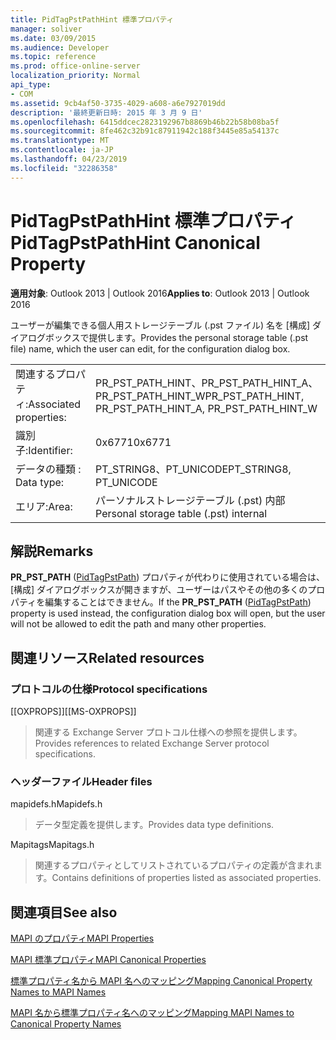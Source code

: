 ```yaml
---
title: PidTagPstPathHint 標準プロパティ
manager: soliver
ms.date: 03/09/2015
ms.audience: Developer
ms.topic: reference
ms.prod: office-online-server
localization_priority: Normal
api_type:
- COM
ms.assetid: 9cb4af50-3735-4029-a608-a6e7927019dd
description: '最終更新日時: 2015 年 3 月 9 日'
ms.openlocfilehash: 6415ddcec2823192967b8869b46b22b58b08ba5f
ms.sourcegitcommit: 8fe462c32b91c87911942c188f3445e85a54137c
ms.translationtype: MT
ms.contentlocale: ja-JP
ms.lasthandoff: 04/23/2019
ms.locfileid: "32286358"
---
```

# <a name="pidtagpstpathhint-canonical-property"></a><span data-ttu-id="292d4-103">PidTagPstPathHint 標準プロパティ</span><span class="sxs-lookup"><span data-stu-id="292d4-103">PidTagPstPathHint Canonical Property</span></span>

  
  
<span data-ttu-id="292d4-104">**適用対象**: Outlook 2013 | Outlook 2016</span><span class="sxs-lookup"><span data-stu-id="292d4-104">**Applies to**: Outlook 2013 | Outlook 2016</span></span> 
  
<span data-ttu-id="292d4-105">ユーザーが編集できる個人用ストレージテーブル (.pst ファイル) 名を [構成] ダイアログボックスで提供します。</span><span class="sxs-lookup"><span data-stu-id="292d4-105">Provides the personal storage table (.pst file) name, which the user can edit, for the configuration dialog box.</span></span> 
  
|||
|:-----|:-----|
|<span data-ttu-id="292d4-106">関連するプロパティ:</span><span class="sxs-lookup"><span data-stu-id="292d4-106">Associated properties:</span></span>  <br/> |<span data-ttu-id="292d4-107">PR_PST_PATH_HINT、PR_PST_PATH_HINT_A、PR_PST_PATH_HINT_W</span><span class="sxs-lookup"><span data-stu-id="292d4-107">PR_PST_PATH_HINT, PR_PST_PATH_HINT_A, PR_PST_PATH_HINT_W</span></span>  <br/> |
|<span data-ttu-id="292d4-108">識別子:</span><span class="sxs-lookup"><span data-stu-id="292d4-108">Identifier:</span></span>  <br/> |<span data-ttu-id="292d4-109">0x6771</span><span class="sxs-lookup"><span data-stu-id="292d4-109">0x6771</span></span>  <br/> |
|<span data-ttu-id="292d4-110">データの種類 : </span><span class="sxs-lookup"><span data-stu-id="292d4-110">Data type:</span></span>  <br/> |<span data-ttu-id="292d4-111">PT_STRING8、PT_UNICODE</span><span class="sxs-lookup"><span data-stu-id="292d4-111">PT_STRING8, PT_UNICODE</span></span>  <br/> |
|<span data-ttu-id="292d4-112">エリア:</span><span class="sxs-lookup"><span data-stu-id="292d4-112">Area:</span></span>  <br/> |<span data-ttu-id="292d4-113">パーソナルストレージテーブル (.pst) 内部</span><span class="sxs-lookup"><span data-stu-id="292d4-113">Personal storage table (.pst) internal</span></span>  <br/> |
   
## <a name="remarks"></a><span data-ttu-id="292d4-114">解説</span><span class="sxs-lookup"><span data-stu-id="292d4-114">Remarks</span></span>

<span data-ttu-id="292d4-115">**PR_PST_PATH** ([PidTagPstPath](pidtagpstpath-canonical-property.md)) プロパティが代わりに使用されている場合は、[構成] ダイアログボックスが開きますが、ユーザーはパスやその他の多くのプロパティを編集することはできません。</span><span class="sxs-lookup"><span data-stu-id="292d4-115">If the **PR_PST_PATH** ([PidTagPstPath](pidtagpstpath-canonical-property.md)) property is used instead, the configuration dialog box will open, but the user will not be allowed to edit the path and many other properties.</span></span>
  
## <a name="related-resources"></a><span data-ttu-id="292d4-116">関連リソース</span><span class="sxs-lookup"><span data-stu-id="292d4-116">Related resources</span></span>

### <a name="protocol-specifications"></a><span data-ttu-id="292d4-117">プロトコルの仕様</span><span class="sxs-lookup"><span data-stu-id="292d4-117">Protocol specifications</span></span>

<span data-ttu-id="292d4-118">[[OXPROPS]]</span><span class="sxs-lookup"><span data-stu-id="292d4-118">[[MS-OXPROPS]]</span></span> 
  
> <span data-ttu-id="292d4-119">関連する Exchange Server プロトコル仕様への参照を提供します。</span><span class="sxs-lookup"><span data-stu-id="292d4-119">Provides references to related Exchange Server protocol specifications.</span></span>
    
### <a name="header-files"></a><span data-ttu-id="292d4-120">ヘッダーファイル</span><span class="sxs-lookup"><span data-stu-id="292d4-120">Header files</span></span>

<span data-ttu-id="292d4-121">mapidefs.h</span><span class="sxs-lookup"><span data-stu-id="292d4-121">Mapidefs.h</span></span>
  
> <span data-ttu-id="292d4-122">データ型定義を提供します。</span><span class="sxs-lookup"><span data-stu-id="292d4-122">Provides data type definitions.</span></span>
    
<span data-ttu-id="292d4-123">Mapitags</span><span class="sxs-lookup"><span data-stu-id="292d4-123">Mapitags.h</span></span>
  
> <span data-ttu-id="292d4-124">関連するプロパティとしてリストされているプロパティの定義が含まれます。</span><span class="sxs-lookup"><span data-stu-id="292d4-124">Contains definitions of properties listed as associated properties.</span></span>
    
## <a name="see-also"></a><span data-ttu-id="292d4-125">関連項目</span><span class="sxs-lookup"><span data-stu-id="292d4-125">See also</span></span>



[<span data-ttu-id="292d4-126">MAPI のプロパティ</span><span class="sxs-lookup"><span data-stu-id="292d4-126">MAPI Properties</span></span>](mapi-properties.md)
  
[<span data-ttu-id="292d4-127">MAPI 標準プロパティ</span><span class="sxs-lookup"><span data-stu-id="292d4-127">MAPI Canonical Properties</span></span>](mapi-canonical-properties.md)
  
[<span data-ttu-id="292d4-128">標準プロパティ名から MAPI 名へのマッピング</span><span class="sxs-lookup"><span data-stu-id="292d4-128">Mapping Canonical Property Names to MAPI Names</span></span>](mapping-canonical-property-names-to-mapi-names.md)
  
[<span data-ttu-id="292d4-129">MAPI 名から標準プロパティ名へのマッピング</span><span class="sxs-lookup"><span data-stu-id="292d4-129">Mapping MAPI Names to Canonical Property Names</span></span>](mapping-mapi-names-to-canonical-property-names.md)

